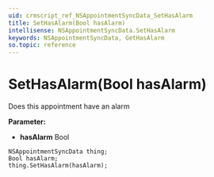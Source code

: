 ```yaml
---
uid: crmscript_ref_NSAppointmentSyncData_SetHasAlarm
title: SetHasAlarm(Bool hasAlarm)
intellisense: NSAppointmentSyncData.SetHasAlarm
keywords: NSAppointmentSyncData, GetHasAlarm
so.topic: reference
---
```


# SetHasAlarm(Bool hasAlarm)

Does this appointment have an alarm

**Parameter:** 
 - **hasAlarm** Bool

```crmscript
NSAppointmentSyncData thing;
Bool hasAlarm;
thing.SetHasAlarm(hasAlarm);
```

